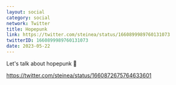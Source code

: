 ```yaml
---
layout: social
category: social
network: Twitter
title: Hopepunk
link: https://twitter.com/steinea/status/1660899989760131073
twitterID: 1660899989760131073
date: 2023-05-22
---
```


Let's talk about hopepunk 🧵

<https://twitter.com/steinea/status/1660872675764633601>
